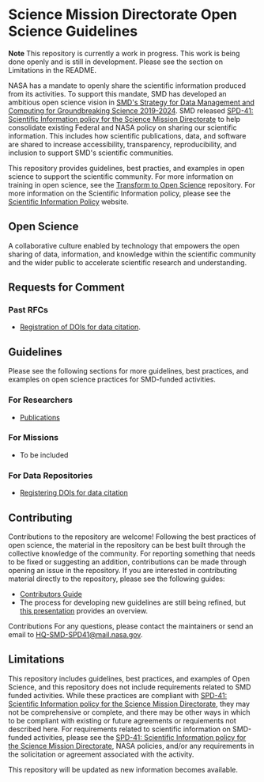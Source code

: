 # Science Mission Directorate Open Science Guidelines

**Note** 
This repository is currently a work in progress.  This work is being done openly and is still in development.  Please see the section on Limitations in the README.  


NASA has a mandate to openly share the scientific information produced from its activities.  To support this mandate, SMD has developed an ambitious open science vision in [SMD's Strategy for Data Management and Computing for Groundbreaking Science 2019-2024](https://science.nasa.gov/files/science-red/s3fs-public/atoms/files/SDMWG%20Strategy_Final.pdf). SMD released [SPD-41: Scientific Information policy for the Science Mission Directorate](https://science.nasa.gov/science-red/s3fs-public/atoms/files/Scientific%20Information%20policy%20SPD-41.pdf) to help consolidate existing Federal and NASA policy on sharing our scientific information.   This includes how scientific publications, data, and software are shared to increase accessibility, transparency, reproducibility, and inclusion to support SMD's scientific communities. 

This repository provides guidelines, best practies, and examples in open science to support the scientific community.  For more information on training in open science, see the [Transform to Open Science](https://github.com/nasa/Transform-to-Open-Science) repository.  For more information on the Scientific Information policy, please see the [Scientific Information Policy](https://science.nasa.gov/researchers/science-data/science-information-policy) website.  

## Open Science

A collaborative culture enabled by technology that empowers the open sharing of data, information, and knowledge within the scientific community and the wider public to accelerate scientific research and understanding.

## Requests for Comment

### Past RFCs
* [Registration of DOIs for data citation](request_for_comment/draft/RFC_001_data_citation_identifier.md). 

## Guidelines 

Please see the following sections for more guidelines, best practices, and examples on open science practices for SMD-funded activities.  

### For Researchers
* [Publications](guidance/research_publications.md)

### For Missions
* To be included

### For Data Repositories
* [Registering DOIs for data citation](guidance/guideline001_doi_registration.md)

## Contributing

Contributions to the repository are welcome! Following the best practices of open science, the material in the repository can be best built through the collective knowledge of the community. For reporting something that needs to be fixed or suggesting an addition, contributions can be made through opening an issue in the repository. If you are interested in contributing material directly to the repository, please see the following guides:

* [Contributors Guide](Contributing)
* The process for developing new guidelines are still being refined, but [this presentation](https://docs.google.com/presentation/d/1DaFJpTCfl3cuTqBn7c32Bs8RNxRsa3vJnurmgh9SlXA/edit?usp=sharing) provides an overview.

Contributions 
For any questions, please contact the maintainers or send an email to <HQ-SMD-SPD41@mail.nasa.gov>. 

## Limitations

This repository includes guidelines, best practices, and examples of Open Science, and this repository does not include requirements related to SMD funded activities.  While these practices are compliant with [SPD-41: Scientific Information policy for the Science Mission Directorate](https://science.nasa.gov/science-red/s3fs-public/atoms/files/Scientific%20Information%20policy%20SPD-41.pdf), they may not be comprehensive or complete, and there may be other ways in which to be compliant with existing or future agreements or requiements not described here. For requirements related to scientific information on SMD-funded activities, please see the [SPD-41: Scientific Information policy for the Science Mission Directorate](https://science.nasa.gov/science-red/s3fs-public/atoms/files/Scientific%20Information%20policy%20SPD-41.pdf), NASA policies, and/or any requirements in the solicitation or agreement associated with the activity.  

This repository will be updated as new information becomes available.



